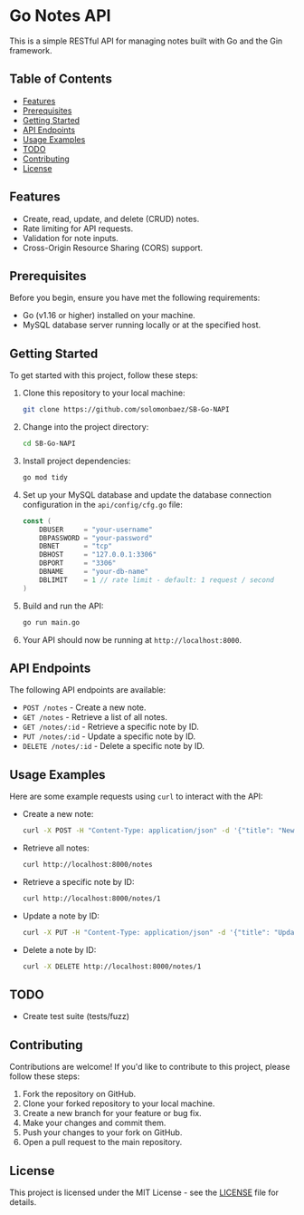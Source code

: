 # Go Notes API

This is a simple RESTful API for managing notes built with Go and the Gin framework.

## Table of Contents

- [Features](#features)
- [Prerequisites](#prerequisites)
- [Getting Started](#getting-started)
- [API Endpoints](#api-endpoints)
- [Usage Examples](#usage-examples)
- [TODO](#todo)
- [Contributing](#contributing)
- [License](#license)

## Features

- Create, read, update, and delete (CRUD) notes.
- Rate limiting for API requests.
- Validation for note inputs.
- Cross-Origin Resource Sharing (CORS) support.

## Prerequisites

Before you begin, ensure you have met the following requirements:

- Go (v1.16 or higher) installed on your machine.
- MySQL database server running locally or at the specified host.

## Getting Started

To get started with this project, follow these steps:

1. Clone this repository to your local machine:

   ```bash
   git clone https://github.com/solomonbaez/SB-Go-NAPI
   ```

2. Change into the project directory:

   ```bash
   cd SB-Go-NAPI
   ```

3. Install project dependencies:

   ```bash
   go mod tidy
   ```

4. Set up your MySQL database and update the database connection configuration in the `api/config/cfg.go` file:

   ```go
   const (
       DBUSER     = "your-username"
       DBPASSWORD = "your-password"
       DBNET      = "tcp"
       DBHOST     = "127.0.0.1:3306"
       DBPORT     = "3306"
       DBNAME     = "your-db-name"
       DBLIMIT    = 1 // rate limit - default: 1 request / second
   )
   ```

5. Build and run the API:

   ```bash
   go run main.go
   ```

6. Your API should now be running at `http://localhost:8000`.

## API Endpoints

The following API endpoints are available:

- `POST /notes` - Create a new note.
- `GET /notes` - Retrieve a list of all notes.
- `GET /notes/:id` - Retrieve a specific note by ID.
- `PUT /notes/:id` - Update a specific note by ID.
- `DELETE /notes/:id` - Delete a specific note by ID.

## Usage Examples

Here are some example requests using `curl` to interact with the API:

- Create a new note:

  ```bash
  curl -X POST -H "Content-Type: application/json" -d '{"title": "New Note", "content": "This is a new note."}' http://localhost:8000/notes
  ```

- Retrieve all notes:

  ```bash
  curl http://localhost:8000/notes
  ```

- Retrieve a specific note by ID:

  ```bash
  curl http://localhost:8000/notes/1
  ```

- Update a note by ID:

  ```bash
  curl -X PUT -H "Content-Type: application/json" -d '{"title": "Updated Note", "content": "This note has been updated."}' http://localhost:8000/notes/1
  ```

- Delete a note by ID:

  ```bash
  curl -X DELETE http://localhost:8000/notes/1
  ```
## TODO
- Create test suite (tests/fuzz)

## Contributing

Contributions are welcome! If you'd like to contribute to this project, please follow these steps:

1. Fork the repository on GitHub.
2. Clone your forked repository to your local machine.
3. Create a new branch for your feature or bug fix.
4. Make your changes and commit them.
5. Push your changes to your fork on GitHub.
6. Open a pull request to the main repository.

## License

This project is licensed under the MIT License - see the [LICENSE](LICENSE) file for details.
